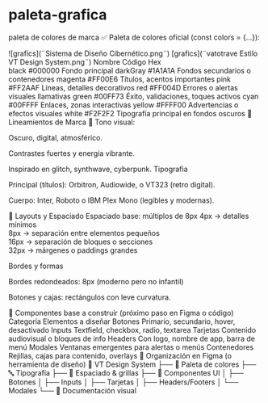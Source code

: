 # paleta-grafica
paleta de colores de marca 
✅ Paleta de colores oficial (const colors = {...}):

![grafics](¨Sistema de Diseño Cibernético.png¨)
[grafics](¨vatotrave Estilo VT Design System.png¨)
Nombre	Código Hex	
                                          black	#000000	Fondo principal
                                          darkGray	#1A1A1A	Fondos secundarios o contenedores
                                           magenta	#FF00E6	Títulos, acentos importantes
                                            pink	#FF2AAF	Líneas, detalles decorativos
                                              red	#FF004D	Errores o alertas visuales llamativas
                                                green	#00FF73	Éxito, validaciones, toques activos
                                                  cyan	#00FFFF	Enlaces, zonas interactivas
                                                    yellow	#FFFF00	Advertencias o efectos visuales
                                                      white	#F2F2F2	Tipografía principal en fondos oscuros
    🧠 Lineamientos de Marca
💬 Tono visual:

Oscuro, digital, atmosférico.

Contrastes fuertes y energía vibrante.

Inspirado en glitch, synthwave, cyberpunk.
Tipografia 

Principal (títulos): Orbitron, Audiowide, o VT323 (retro digital).

Cuerpo: Inter, Roboto o IBM Plex Mono (legibles y modernas).


📐 Layouts y Espaciado
Espaciado base: múltiplos de 8px
4px → detalles mínimos  
8px → separación entre elementos pequeños  
16px → separación de bloques o secciones  
32px → márgenes o paddings grandes

Bordes y formas

Bordes redondeados: 8px (moderno pero no infantil)

Botones y cajas: rectángulos con leve curvatura.



🧱 Componentes base a construir (próximo paso en Figma o código)
Categoría	Elementos a diseñar
Botones	Primario, secundario, hover, desactivado
Inputs	Textfield, checkbox, radio, textarea
Tarjetas	Contenido audiovisual o bloques de info
Headers	Con logo, nombre de app, barra de menú
Modales	Ventanas emergentes para alertas o menús
Contenedores	Rejillas, cajas para contenido, overlays
📁 Organización en Figma (o herramienta de diseño)
📁 VT Design System
├── 🎨 Paleta de colores
├── 🔤 Tipografía
├── 📏 Espaciado & grillas
├── 🧱 Componentes UI
│   ├── Botones
│   ├── Inputs
│   ├── Tarjetas
│   ├── Headers/Footers
│   └── Modales
└── 📘 Documentación visual






                                                      




